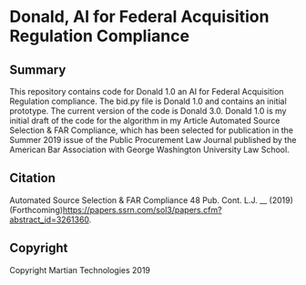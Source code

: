 # Donald, AI for Federal Acquisition Regulation Compliance

Summary
---
This repository contains code for Donald 1.0 an AI for Federal Acquisition Regulation compliance. The bid.py file is Donald 1.0 and contains an initial prototype. The current version of the code is Donald 3.0. Donald 1.0 is my initial draft of the code for the algorithm in my Article Automated Source Selection & FAR Compliance, which has been selected for publication in the Summer 2019 issue of the Public Procurement Law Journal published by the American Bar Association with George Washington University Law School.

Citation
---
Automated Source Selection & FAR Compliance 48 Pub. Cont. L.J. __ (2019) (Forthcoming)https://papers.ssrn.com/sol3/papers.cfm?abstract_id=3261360.

Copyright
---
Copyright Martian Technologies 2019

